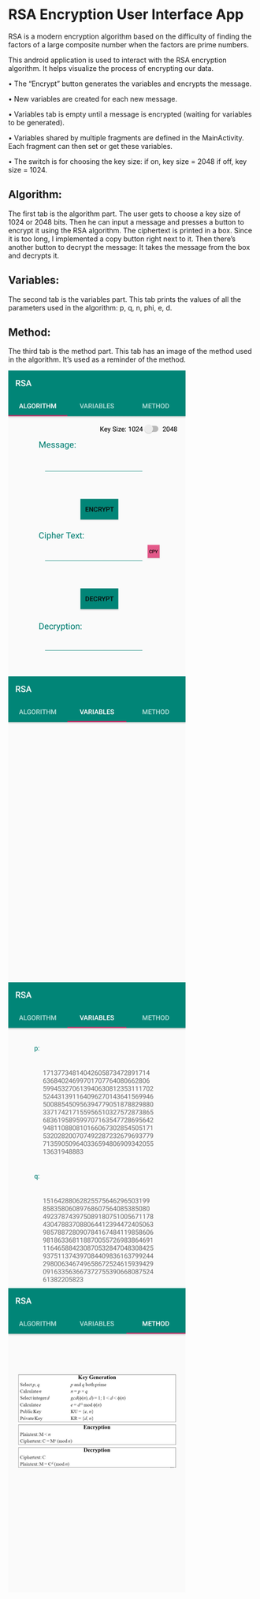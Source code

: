 ﻿# RSA Encryption User Interface App

RSA is a modern encryption algorithm based on the difficulty of finding the factors of a large composite number when the factors are prime numbers.

This android application is used to interact with the RSA encryption algorithm. It helps visualize the process of encrypting our data.

•	The “Encrypt” button generates the variables and encrypts the message.

•	New variables are created for each new message.

•	Variables tab is empty until a message is encrypted (waiting for variables to be generated).

•	Variables shared by multiple fragments are defined in the MainActivity. Each fragment can then set or get these variables.

•	The switch is for choosing the key size: if on, key size = 2048
if off, key size = 1024.
## Algorithm:
The first tab is the algorithm part. The user gets to choose a key size of 1024 or 2048 bits. Then he can input a message and presses a button to encrypt it using the RSA algorithm. The ciphertext is printed in a box. Since it is too long, I implemented a copy button right next to it. Then there’s another button to decrypt the message: It takes the message from the box and decrypts it.

## Variables:
The second tab is the variables part. This tab prints the values of all the parameters used in the algorithm: p, q, n, phi, e, d.

## Method:
The third tab is the method part. This tab has an image of the method used in the algorithm. It’s used as a reminder of the method.






![Image of 1](Pictures/1.png)
![Image of 2](Pictures/2.png)
![Image of 3](Pictures/3.png)
![Image of 4](Pictures/4.png)


